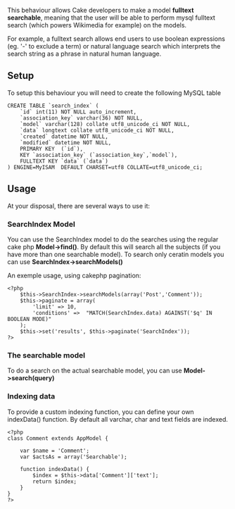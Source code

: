 This behaviour allows Cake developers to make a model **fulltext searchable**, meaning that the user will be able to perform mysql fulltext search (which powers Wikimedia for example) on the models.

For example, a fulltext search allows end users to use boolean expressions (eg. '-' to exclude a term) or natural language search which interprets the search string as a phrase in natural human language.

## Setup ##

To setup this behaviour you will need to create the following MySQL table
```
CREATE TABLE `search_index` (
	`id` int(11) NOT NULL auto_increment,
	`association_key` varchar(36) NOT NULL,
	`model` varchar(128) collate utf8_unicode_ci NOT NULL,
	`data` longtext collate utf8_unicode_ci NOT NULL,
	`created` datetime NOT NULL,
	`modified` datetime NOT NULL,
	PRIMARY KEY  (`id`),
	KEY `association_key` (`association_key`,`model`),
	FULLTEXT KEY `data` (`data`)
) ENGINE=MyISAM  DEFAULT CHARSET=utf8 COLLATE=utf8_unicode_ci;
```

## Usage ##

At your disposal, there are several ways to use it:

### SearchIndex Model ###

You can use the SearchIndex model to do the searches using the regular cake php **Model->find()**. By default this will search all the subjects (if you have more than one searchable model). To search only ceratin models you can use **SearchIndex->searchModels()**

An exemple usage, using cakephp pagination:

```
<?php
	$this->SearchIndex->searchModels(array('Post','Comment'));
	$this->paginate = array(
		'limit' => 10,
		'conditions' =>  "MATCH(SearchIndex.data) AGAINST('$q' IN BOOLEAN MODE)"
	);
	$this->set('results', $this->paginate('SearchIndex'));
?>
```

### The searchable model ###

To do a search on the actual searchable model, you can use **Model->search(query)**

### Indexing data ###

To provide a custom indexing function, you can define your own indexData() function. By default all varchar, char and text fields are indexed.

```
<?php
class Comment extends AppModel {

	var $name = 'Comment';
	var $actsAs = array('Searchable');
	
	function indexData() {
		$index = $this->data['Comment']['text'];
		return $index;
	}
}
?>
```